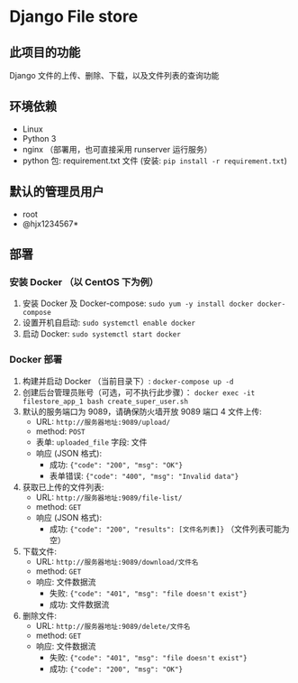 # Django File store

## 此项目的功能

Django 文件的上传、删除、下载，以及文件列表的查询功能


## 环境依赖

- Linux 
- Python 3
- nginx （部署用，也可直接采用 runserver 运行服务）
- python 包: requirement.txt 文件 (安装: `pip install -r requirement.txt`)

## 默认的管理员用户

- root
- @hjx1234567*
 
## 部署

### 安装 Docker （以 CentOS 下为例）

1. 安装 Docker 及 Docker-compose: `sudo yum -y install docker docker-compose`
2. 设置开机自启动: `sudo systemctl enable docker`
2. 启动 Docker: `sudo systemctl start docker`

### Docker 部署

1. 构建并启动 Docker （当前目录下）: `docker-compose up -d`
2. 创建后台管理员账号（可选，可不执行此步骤）： `docker exec -it filestore_app_1 bash create_super_user.sh`
3. 默认的服务端口为 9089，请确保防火墙开放 9089 端口
4 文件上传: 
    - URL: `http://服务器地址:9089/upload/`
    - method: `POST`
    - 表单: `uploaded_file` 字段: 文件
    - 响应 (JSON 格式):
        - 成功: `{"code": "200", "msg": "OK"}`
        - 表单错误: `{"code": "400", "msg": "Invalid data"}`
5. 获取已上传的文件列表:
    - URL: `http://服务器地址:9089/file-list/`
    - method: `GET`
    - 响应 (JSON 格式):
        - 成功: `{"code": "200", "results": [文件名列表]}` （文件列表可能为空）
6. 下载文件:
    - URL: `http://服务器地址:9089/download/文件名`
    - method: `GET`
    - 响应: 文件数据流
        - 失败: `{"code": "401", "msg": "file doesn't exist"}` 
        - 成功: 文件数据流
7. 删除文件:
    - URL: `http://服务器地址:9089/delete/文件名`
    - method: `GET`
    - 响应: 文件数据流
        - 失败: `{"code": "401", "msg": "file doesn't exist"}` 
        - 成功: `{"code": "200", "msg": "OK"}`

